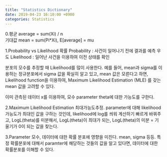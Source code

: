 ```yaml
---
title: "Statistics Dictionary"
date: 2019-04-23 16:10:00 +0900
categories: Statistics
---
```


0.평균 average = sum(Xi) / n     
기대값 mean = sum(Pi*Xi), E[average] = mu


1.Probability vs Likelihood
확률 Probability : 사건이 일어나기 전에 결과를 예측
우도 Likelihood : 일어난 사건을 이용하여 이전 상태를 확인

분포의 모수를 추정할 때 Likelihood를 많이 사용한다.
예를 들어, mean과 sigma를 이용하는 정규분포에서 sigma 값을 확실히 알고 있고, mean 값은 모른다고 하면,
Likelihood function을 이용하여, Maximum Likelihood Estimation (MLE) 를 갖는 mean 값을 고려할 수 있다.

이미 관측된 데이터 x를 이용하여, 모수 parameter theta에 대한 가능도를 구한다.

2.Maximum Likelihood Estimation
최대가능도추정. parameter에 대해 likelihood 가능도가 최대인 값을 구하는 것인데,
likelihood에 log를 씌워 계산하기 빠르게 바꿔주고,
LogL(theta)를 미분해서, LogL(theta)이 최대가 되는, LogL(theta)의 미분 = 기울기가 0이 되는 값을 찾는다.


3.Parameter
모수, 데이터에 대한 확률 분포에 영향을 미친다. mean, sigma 등등.
특정 확률분포에 대해서 paramter에 해당하는 것들의 값을 알고 있다면, 데이터에 대한 확률분포를 이해할 수 있다.    

